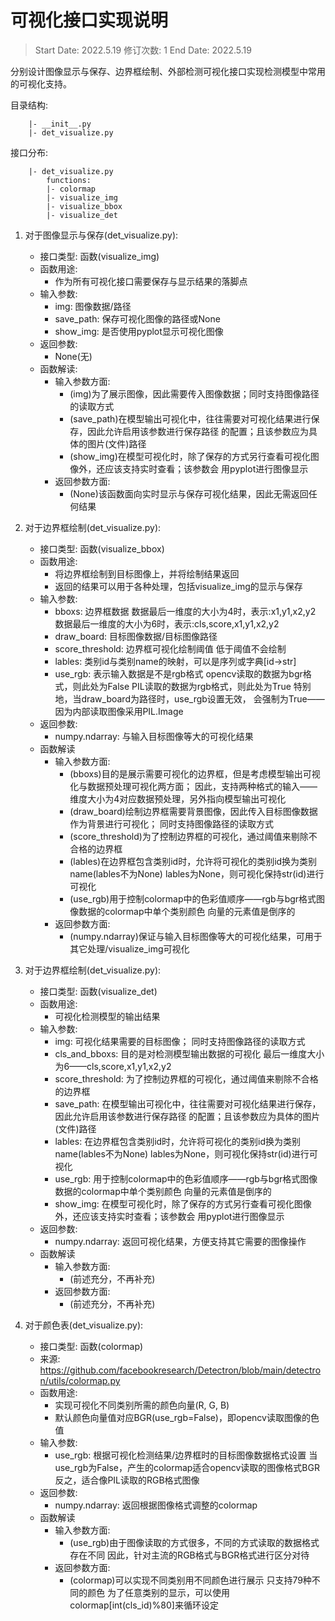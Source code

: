 # 可视化接口实现说明

> Start Date: 2022.5.19
> 修订次数: 1
> End Date: 2022.5.19

分别设计图像显示与保存、边界框绘制、外部检测可视化接口实现检测模型中常用的可视化支持。

目录结构:
```
    |- __init__.py
    |- det_visualize.py
```

接口分布:
```
    |- det_visualize.py
        functions:
        |- colormap
        |- visualize_img
        |- visualize_bbox
        |- visualize_det
```

1. 对于图像显示与保存(det_visualize.py):
    - 接口类型: 函数(visualize_img)
    - 函数用途:
        - 作为所有可视化接口需要保存与显示结果的落脚点
    - 输入参数:
        - img: 图像数据/路径
        - save_path: 保存可视化图像的路径或None
        - show_img: 是否使用pyplot显示可视化图像
    - 返回参数:
        - None(无)
    - 函数解读:
        - 输入参数方面:
            - (img)为了展示图像，因此需要传入图像数据；同时支持图像路径的读取方式
            - (save_path)在模型输出可视化中，往往需要对可视化结果进行保存，因此允许启用该参数进行保存路径
                的配置；且该参数应为具体的图片(文件)路径
            - (show_img)在模型可视化时，除了保存的方式另行查看可视化图像外，还应该支持实时查看；该参数会 
                用pyplot进行图像显示
        - 返回参数方面:
            - (None)该函数面向实时显示与保存可视化结果，因此无需返回任何结果

2. 对于边界框绘制(det_visualize.py):
    - 接口类型: 函数(visualize_bbox)
    - 函数用途:
        - 将边界框绘制到目标图像上，并将绘制结果返回
        - 返回的结果可以用于各种处理，包括visualize_img的显示与保存
    - 输入参数:
        - bboxs: 边界框数据
                 数据最后一维度的大小为4时，表示:x1,y1,x2,y2
                 数据最后一维度的大小为6时，表示:cls,score,x1,y1,x2,y2
        - draw_board: 目标图像数据/目标图像路径
        - score_threshold: 边界框可视化绘制阈值
                           低于阈值不会绘制
        - lables: 类别id与类别name的映射，可以是序列或字典[id->str]
        - use_rgb: 表示输入数据是不是rgb格式
                   opencv读取的数据为bgr格式，则此处为False
                   PIL读取的数据为rgb格式，则此处为True
                   特别地，当draw_board为路径时，use_rgb设置无效，
                   会强制为True——因为内部读取图像采用PIL.Image
    - 返回参数:
        - numpy.ndarray: 与输入目标图像等大的可视化结果
    - 函数解读
        - 输入参数方面:
            - (bboxs)目的是展示需要可视化的边界框，但是考虑模型输出可视化与数据预处理可视化两方面；
                因此，支持两种格式的输入——维度大小为4对应数据预处理，另外指向模型输出可视化
            - (draw_board)绘制边界框需要背景图像，因此传入目标图像数据作为背景进行可视化；
                同时支持图像路径的读取方式
            - (score_threshold)为了控制边界框的可视化，通过阈值来剔除不合格的边界框
            - (lables)在边界框包含类别id时，允许将可视化的类别id换为类别name(lables不为None)
                lables为None，则可视化保持str(id)进行可视化
            - (use_rgb)用于控制colormap中的色彩值顺序——rgb与bgr格式图像数据的colormap中单个类别颜色
                向量的元素值是倒序的
        - 返回参数方面:
            - (numpy.ndarray)保证与输入目标图像等大的可视化结果，可用于其它处理/visualize_img可视化

3. 对于边界框绘制(det_visualize.py):
    - 接口类型: 函数(visualize_det)
    - 函数用途:
        - 可视化检测模型的输出结果
    - 输入参数:
        - img: 可视化结果需要的目标图像；
            同时支持图像路径的读取方式
        - cls_and_bboxs: 目的是对检测模型输出数据的可视化
            最后一维度大小为6——cls,score,x1,y1,x2,y2
        - score_threshold: 为了控制边界框的可视化，通过阈值来剔除不合格的边界框
        - save_path: 在模型输出可视化中，往往需要对可视化结果进行保存，因此允许启用该参数进行保存路径
            的配置；且该参数应为具体的图片(文件)路径
        - lables: 在边界框包含类别id时，允许将可视化的类别id换为类别name(lables不为None)
            lables为None，则可视化保持str(id)进行可视化
        - use_rgb: 用于控制colormap中的色彩值顺序——rgb与bgr格式图像数据的colormap中单个类别颜色
            向量的元素值是倒序的
        - show_img: 在模型可视化时，除了保存的方式另行查看可视化图像外，还应该支持实时查看；该参数会 
                用pyplot进行图像显示
    - 返回参数:
        - numpy.ndarray: 返回可视化结果，方便支持其它需要的图像操作
    - 函数解读
        - 输入参数方面:
            - (前述充分，不再补充)
        - 返回参数方面:
            - (前述充分，不再补充)

4. 对于颜色表(det_visualize.py):
    - 接口类型: 函数(colormap)
    - 来源: https://github.com/facebookresearch/Detectron/blob/main/detectron/utils/colormap.py
    - 函数用途:
        - 实现可视化不同类别所需的颜色向量(R, G, B)
        - 默认颜色向量值对应BGR(use_rgb=False)，即opencv读取图像的色值
    - 输入参数:
        - use_rgb: 根据可视化检测结果/边界框时的目标图像数据格式设置
            当use_rgb为False，产生的colormap适合opencv读取的图像格式BGR
            反之，适合像PIL读取的RGB格式图像
    - 返回参数:
        - numpy.ndarray: 返回根据图像格式调整的colormap
    - 函数解读
        - 输入参数方面:
            - (use_rgb)由于图像读取的方式很多，不同的方式读取的数据格式存在不同
                因此，针对主流的RGB格式与BGR格式进行区分对待
        - 返回参数方面:
            - (colormap)可以实现不同类别用不同颜色进行展示
                只支持79种不同的颜色
                为了任意类别的显示，可以使用colormap[int(cls_id)%80]来循环设定
